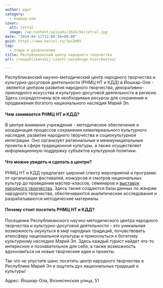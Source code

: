 ```yaml
---
author: egor
category:
  - йошкар-ола
cover:
  alt: cetral
  image: /wp-content/uploads/2024/04/cetral.jpg
date: "2024-04-11T12:00:38+00:00"
guid: https://www.mariel.ru/?p=2085
tag:
  - отдых-и-развлечения
title: Республиканский центр народного творчества
url: /respublikanskij-czentr-narodnogo-tvorchestva/

---
```

Республиканский научно\-методический центр народного творчества и культурно\-досуговой деятельности (РНМЦ НТ и КДД) в Йошкар\-Оле \-  является центром развития народного творчества, декоративно-прикладного искусства и культурно-досуговой деятельности в регионе. Здесь сосредоточены все необходимые ресурсы для сохранения и продвижения богатого национального наследия Марий Эл.

#### Чем занимается РНМЦ НТ и КДД?

В центре внимания учреждения \- методическое обеспечение и координация процессов сохранения нематериального культурного наследия, развитие народного творчества и социокультурной интеграции. Оно организует региональные и межмуниципальные проекты в сфере традиционной культуры, а также осуществляет информационную поддержку субъектов культурной политики.

#### Что можно увидеть и сделать в центре?

РНМЦ НТ и КДД предлагает широкий спектр мероприятий и программ: от организации фестивалей, конкурсов и смотров национальных культур до проведения мастер-классов, семинаров и [выставок народного творчества](/cherez-tvorchestvo-v-professiyu/). Здесь также создаются базы данных по жанрам народного творчества, обеспечиваются аналитические исследования и разрабатываются методические материалы.

#### Почему стоит посетить РНМЦ НТ и КДД?

Посещение Республиканского научно\-методического центра народного творчества и культурно\-досуговой деятельности \- это уникальная возможность окунуться в мир народных традиций, почувствовать атмосферу национальной культуры и прикоснуться к богатому культурному наследию Марий Эл. Здесь каждый турист найдет что-то интересное и познавательное для себя, а также возможность вдохновиться на новые творческие идеи и проекты.

Так что не упустите шанс посетить центр народного творчества в Республике Марий Эл и ощутить дух национальных традиций и культуры!

Адрес: Йошкар-Ола, Вознесенская улица, 51
